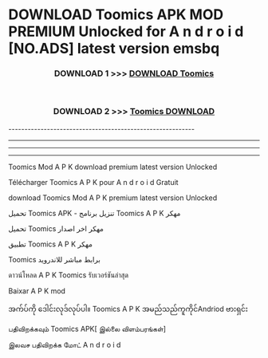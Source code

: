 # DOWNLOAD Toomics  APK MOD PREMIUM Unlocked for A n d r o i d [NO.ADS] latest version emsbq 



<div align="center">

<h3>DOWNLOAD 1 >>> <a href="https://getmod2.web.app/?judul=Toomics ">DOWNLOAD Toomics </a></h3><br>

<h3>DOWNLOAD 2 >>> <a href="https://getmod2.web.app/?judul=Toomics ">Toomics  DOWNLOAD </a></h3>

</div>
----------------------------------------------------------

----------------------------------------------------------

----------------------------------------------------------

----------------------------------------------------------

Toomics  Mod A P K download premium latest version Unlocked

Télécharger Toomics  A P K pour A n d r o i d Gratuit

download Toomics  Mod A P K premium latest version Unlocked

تحميل Toomics  APK - تنزيل برنامج Toomics  A P K مهكر

تحميل Toomics  مهكر اخر اصدار

تطبيق Toomics  A P K مهكر

Toomics  برابط مباشر للاندرويد

ดาวน์โหลด A P K Toomics  รับเวอร์ชันล่าสุด

Baixar A P K mod

အက်ပ်ကို ဒေါင်းလုဒ်လုပ်ပါ။ Toomics  A P K အမည်သည်ကူကိုင်Andriod ဗားရှင်း

பதிவிறக்கவும் Toomics  APK[ இல்லை விளம்பரங்கள்] 
 
இலவச பதிவிறக்க மோட் A n d r o i d



